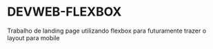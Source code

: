 # DEVWEB-FLEXBOX
Trabalho de landing page utilizando flexbox para futuramente trazer o layout para mobile
